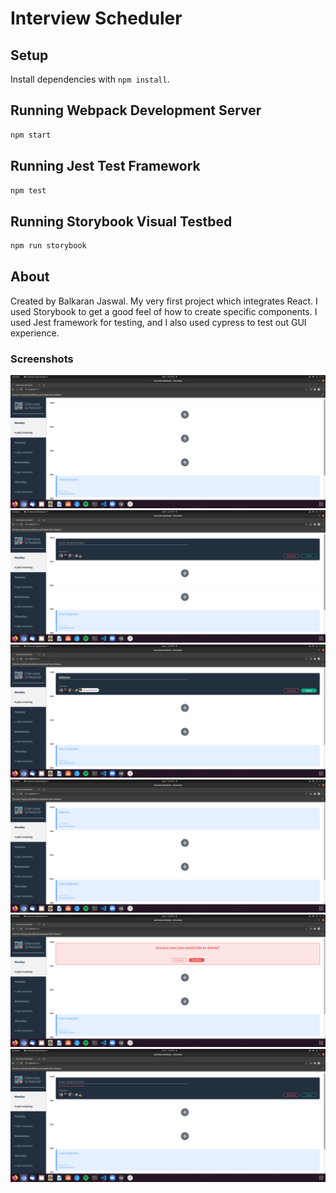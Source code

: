 # Interview Scheduler

## Setup

Install dependencies with `npm install`.

## Running Webpack Development Server

```sh
npm start
```

## Running Jest Test Framework

```sh
npm test
```

## Running Storybook Visual Testbed

```sh
npm run storybook
```

## About

Created by Balkaran Jaswal. My very first project which integrates React. I used Storybook to get a good feel of how to create specific components. I used Jest framework for testing, and I also used cypress to test out GUI experience.

### Screenshots

!["Scheduler Front Page"](https://raw.githubusercontent.com/BalkaranJ/scheduler/master/docs/scheduler-frontpage.png)
!["Scheduler Clicking on add appointment"](https://raw.githubusercontent.com/BalkaranJ/scheduler/master/docs/scheduler-creatingappointment.png)
!["Scheduler Inputting Name and Choosing an Interviewer"](https://raw.githubusercontent.com/BalkaranJ/scheduler/master/docs/scheduler-creatingappointment2.png)
!["Scheduler Saved Appointment"](https://raw.githubusercontent.com/BalkaranJ/scheduler/master/docs/scheduler-savedappointment.png)
!["Scheduler Confirmation of Deleting Appointment"](https://raw.githubusercontent.com/BalkaranJ/scheduler/master/docs/scheduler-deletingappointmentconfirmation.png)
!["Scheduler Can Not Submit Empty Name"](https://raw.githubusercontent.com/BalkaranJ/scheduler/master/docs/scheduler-cannotsubmitemptyname.png)